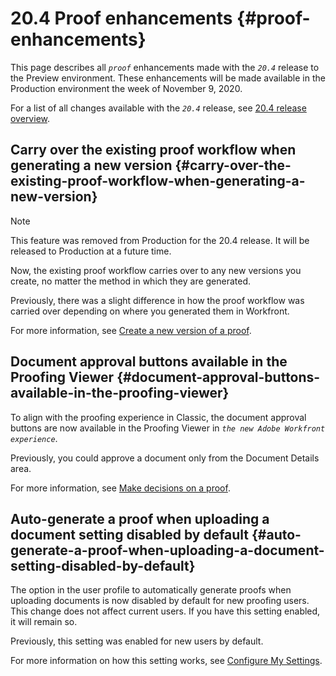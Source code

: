 


# 20.4 Proof enhancements {#proof-enhancements}

This page describes all *`proof`* enhancements made with the *`20.4`* release to the Preview environment. These enhancements will be made available in the Production environment the week of November 9, 2020.


For a list of all changes available with the *`20.4`* release, see [20.4 release overview](20-4-release-overview.md).


## Carry over the existing proof workflow when generating a new version {#carry-over-the-existing-proof-workflow-when-generating-a-new-version}



>[!NOTE]
>
>This feature was removed from Production for the 20.4 release. It will be released to Production at a future time.


Now, the existing proof workflow carries over to any new versions you create, no matter the method in which they are generated.


Previously, there was a slight difference in how the proof workflow was carried over depending on where you generated them in Workfront.


For more information, see [Create a new version of a proof](create-new-proof-version.md).


## Document approval buttons available in the Proofing Viewer {#document-approval-buttons-available-in-the-proofing-viewer}

To align with the proofing experience in Classic, the document approval buttons are now available in the Proofing Viewer in *`the new Adobe Workfront experience`*.


Previously, you could approve a document only from the Document Details area.


For more information, see [Make decisions on a proof](make-decisions-on-proof.md).


## Auto-generate a proof when uploading a document setting disabled by default {#auto-generate-a-proof-when-uploading-a-document-setting-disabled-by-default}

The option in the user profile to automatically generate proofs when uploading documents is now disabled by default for new proofing users. This change does not affect current users. If you have this setting enabled, it will remain so.


Previously, this setting was enabled for new users by default.


For more information on how this setting works, see [Configure My Settings](configure-my-settings.md).
